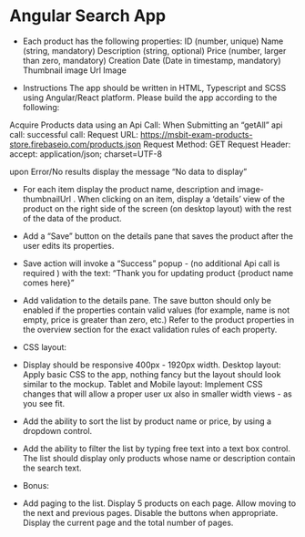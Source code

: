 # Angular Search App
* Each product has the following properties:
ID (number, unique)
Name (string, mandatory)
Description (string, optional)
Price (number, larger than zero, mandatory)
Creation Date (Date in timestamp, mandatory)
Thumbnail image
Url Image

* Instructions
The app should be written in HTML, Typescript and SCSS using Angular/React platform.
Please build the app according to the following:

Acquire Products data using an Api Call:
When Submitting an “getAll” api call:
successful call:
Request URL: https://msbit-exam-products-store.firebaseio.com/products.json
Request Method: GET
Request Header: accept: application/json; charset=UTF-8

upon Error/No results  display the message “No data to display”  


* For each item display the product name, description and image-thumbnailUrl . 
When clicking on an item, display a ‘details’ view of the product on the right side of the screen (on desktop layout) with the rest of the data of the product.
* Add a “Save” button on the details pane that saves the product after the user edits its properties. 
* Save action will invoke a “Success” popup - (no additional Api call is required ) with the text: “Thank you for updating product {product name comes here}”
* Add validation to the details pane. The save button should only be enabled if the properties contain valid values (for example, name is not empty, price is greater than zero, etc.) Refer to the product properties in the overview section for the exact validation rules of each property.
* CSS layout:
* Display should be responsive  400px - 1920px width.
Desktop layout: Apply basic CSS to the app, nothing fancy but the layout should look similar to the mockup.
Tablet and Mobile layout: Implement CSS changes that will allow a proper user ux also in smaller width views - as you see fit. 
* Add the ability to sort the list by product name or price, by using a dropdown control.
* Add the ability to filter the list by typing free text into a text box control. The list should display only products whose name or description contain the search text.


* Bonus:

* Add paging to the list. Display 5 products on each page. Allow moving to the next and previous pages. Disable the buttons when appropriate. Display the current page and the total number of pages.

